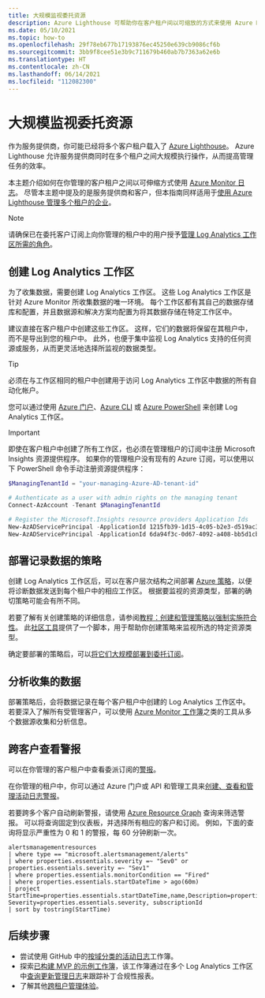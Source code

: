 ```yaml
---
title: 大规模监视委托资源
description: Azure Lighthouse 可帮助你在客户租户间以可缩放的方式来使用 Azure Monitor 日志。
ms.date: 05/10/2021
ms.topic: how-to
ms.openlocfilehash: 29f78eb677b17193876ec45250e639cb9086cf6b
ms.sourcegitcommit: 3bb9f8cee51e3b9c711679b460ab7b7363a62e6b
ms.translationtype: HT
ms.contentlocale: zh-CN
ms.lasthandoff: 06/14/2021
ms.locfileid: "112082300"
---
```

# <a name="monitor-delegated-resources-at-scale"></a>大规模监视委托资源

作为服务提供商，你可能已经将多个客户租户载入了 [Azure Lighthouse](../overview.md)。 Azure Lighthouse 允许服务提供商同时在多个租户之间大规模执行操作，从而提高管理任务的效率。

本主题介绍如何在你管理的客户租户之间以可伸缩方式使用 [Azure Monitor 日志](../../azure-monitor/logs/data-platform-logs.md)。 尽管本主题中提及的是服务提供商和客户，但本指南同样适用于[使用 Azure Lighthouse 管理多个租户的企业](../concepts/enterprise.md)。

> [!NOTE]
> 请确保已在委托客户订阅上向你管理的租户中的用户授予[管理 Log Analytics 工作区所需的角色](../../azure-monitor/logs/manage-access.md#manage-access-using-azure-permissions)。

## <a name="create-log-analytics-workspaces"></a>创建 Log Analytics 工作区

为了收集数据，需要创建 Log Analytics 工作区。 这些 Log Analytics 工作区是针对 Azure Monitor 所收集数据的唯一环境。 每个工作区都有其自己的数据存储库和配置，并且数据源和解决方案均配置为将其数据存储在特定工作区中。

建议直接在客户租户中创建这些工作区。 这样，它们的数据将保留在其租户中，而不是导出到您的租户中。 此外，也便于集中监视 Log Analytics 支持的任何资源或服务，从而更灵活地选择所监视的数据类型。

> [!TIP]
> 必须在与工作区相同的租户中创建用于访问 Log Analytics 工作区中数据的所有自动化帐户。

您可以通过使用 [Azure 门户](../../azure-monitor/logs/quick-create-workspace.md)、[Azure CLI](../../azure-monitor/logs/quick-create-workspace-cli.md) 或 [Azure PowerShell](../../azure-monitor/logs/powershell-workspace-configuration.md) 来创建 Log Analytics 工作区。

> [!IMPORTANT]
> 即使在客户租户中创建了所有工作区，也必须在管理租户的订阅中注册 Microsoft Insights 资源提供程序。 如果你的管理租户没有现有的 Azure 订阅，可以使用以下 PowerShell 命令手动注册资源提供程序：
>
> ```powershell
> $ManagingTenantId = "your-managing-Azure-AD-tenant-id"
> 
> # Authenticate as a user with admin rights on the managing tenant
> Connect-AzAccount -Tenant $ManagingTenantId
> 
> # Register the Microsoft.Insights resource providers Application Ids
> New-AzADServicePrincipal -ApplicationId 1215fb39-1d15-4c05-b2e3-d519ac3feab4
> New-AzADServicePrincipal -ApplicationId 6da94f3c-0d67-4092-a408-bb5d1cb08d2d 
> ```
>

## <a name="deploy-policies-that-log-data"></a>部署记录数据的策略

创建 Log Analytics 工作区后，可以在客户层次结构之间部署 [Azure 策略](../../governance/policy/index.yml)，以便将诊断数据发送到每个租户中的相应工作区。 根据要监视的资源类型，部署的确切策略可能会有所不同。

若要了解有关创建策略的详细信息，请参阅[教程：创建和管理策略以强制实施符合性](../../governance/policy/tutorials/create-and-manage.md)。 此[社区工具](https://github.com/Azure/Azure-Lighthouse-samples/tree/master/tools/azure-diagnostics-policy-generator)提供了一个脚本，用于帮助你创建策略来监视所选的特定资源类型。

确定要部署的策略后，可以[将它们大规模部署到委托订阅](policy-at-scale.md)。

## <a name="analyze-the-gathered-data"></a>分析收集的数据

部署策略后，会将数据记录在每个客户租户中创建的 Log Analytics 工作区中。 若要深入了解所有受管理客户，可以使用 [Azure Monitor 工作簿](../../azure-monitor/visualize/workbooks-overview.md)之类的工具从多个数据源收集和分析信息。

## <a name="view-alerts-across-customers"></a>跨客户查看警报

可以在你管理的客户租户中查看委派订阅的[警报](../../azure-monitor/alerts/alerts-overview.md)。

在你管理的租户中，你可以通过 Azure 门户或 API 和管理工具来[创建、查看和管理活动日志警报](../../azure-monitor/alerts/alerts-activity-log.md)。

若要跨多个客户自动刷新警报，请使用 [Azure Resource Graph](../../governance/resource-graph/overview.md) 查询来筛选警报。 可以将查询固定到仪表板，并选择所有相应的客户和订阅。 例如，下面的查询将显示严重性为 0 和 1 的警报，每 60 分钟刷新一次。

```kusto
alertsmanagementresources
| where type == "microsoft.alertsmanagement/alerts"
| where properties.essentials.severity =~ "Sev0" or properties.essentials.severity =~ "Sev1"
| where properties.essentials.monitorCondition == "Fired"
| where properties.essentials.startDateTime > ago(60m)
| project StartTime=properties.essentials.startDateTime,name,Description=properties.essentials.description, Severity=properties.essentials.severity, subscriptionId
| sort by tostring(StartTime)
```

## <a name="next-steps"></a>后续步骤

- 尝试使用 GitHub 中的[按域分类的活动日志](https://github.com/Azure/Azure-Lighthouse-samples/tree/master/templates/workbook-activitylogs-by-domain)工作簿。
- 探索[已构建 MVP 的示例工作簿](https://github.com/scautomation/Azure-Automation-Update-Management-Workbooks)，该工作簿通过在多个 Log Analytics 工作区中[查询更新管理日志](../../automation/update-management/query-logs.md)来跟踪补丁合规性报表。 
- 了解其他[跨租户管理体验](../concepts/cross-tenant-management-experience.md)。
